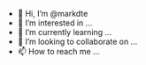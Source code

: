 - 👋 Hi, I’m @markdte
- 👀 I’m interested in ...
- 🌱 I’m currently learning ...
- 💞️ I’m looking to collaborate on ...
- 📫 How to reach me ...

<!---
markdte/markdte is a ✨ special ✨ repository because its `README.md` (this file) appears on your GitHub profile.
You can click the Preview link to take a look at your changes.
--->
